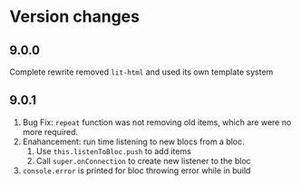 # Version changes
## 9.0.0 
Complete rewrite removed `lit-html` and used its own template system

## 9.0.1
1. Bug Fix: `repeat` function was not removing old items, which are were no more required.
2. Enahancement: run time listening to new blocs from a bloc.
    1. Use `this.listenToBloc.push` to add items
    2. Call `super.onConnection` to create new listener to the bloc
3. `console.error` is printed for bloc throwing error while in build